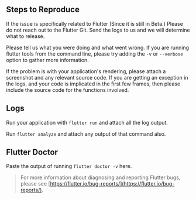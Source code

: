 ## Steps to Reproduce

If the issue is specifically related to Flutter (Since it is still in Beta.) Please do not reach out to the Flutter Git.  Send the logs to us and we will determine what to release.

Please tell us what you were doing and what went wrong. If you are running flutter tools from the command line, please try adding the `-v` or `--verbose` option to gather more information.

If the problem is with your application's rendering, please attach a screenshot and any relevant source code.
If you are getting an exception in the logs, and your code is implicated in the first few frames, then please include the source code for the functions involved.

## Logs

Run your application with `flutter run` and attach all the log output.

Run `flutter analyze` and attach any output of that command also.

## Flutter Doctor

Paste the output of running `flutter doctor -v` here.

> For more information about diagnosing and reporting Flutter bugs, please see [https://flutter.io/bug-reports/](https://flutter.io/bug-reports/).